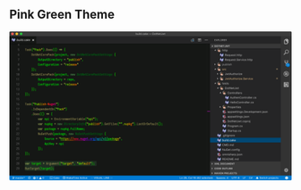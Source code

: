 ## Pink Green Theme

<div style="text-align:center">
 <img src="https://raw.githubusercontent.com/wk-j/pink-green-theme/master/images/screen.png"/>
</div>
